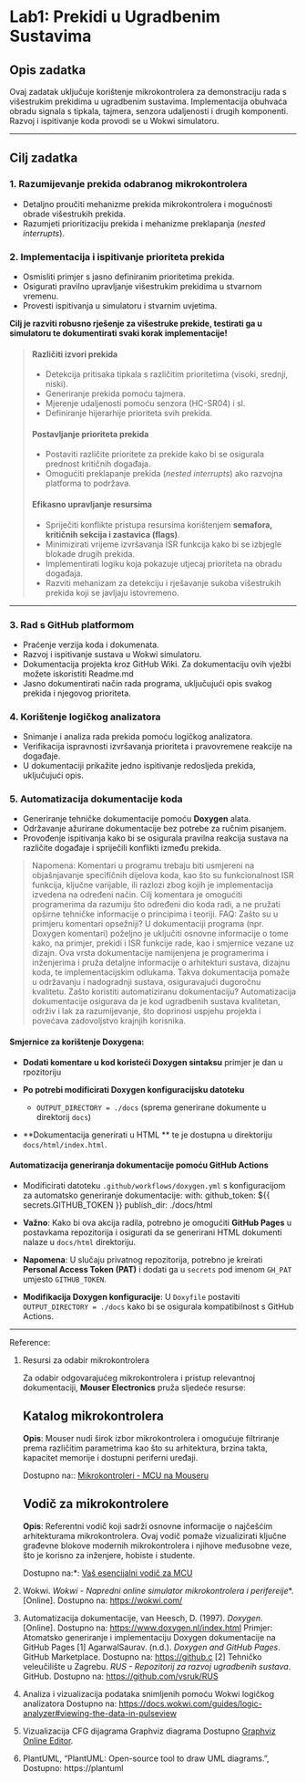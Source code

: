 # Lab1: Prekidi u Ugradbenim Sustavima

## Opis zadatka

Ovaj zadatak uključuje korištenje mikrokontrolera za demonstraciju rada s višestrukim prekidima u ugradbenim sustavima. Implementacija obuhvaća obradu signala s tipkala, tajmera, senzora udaljenosti i drugih komponenti. Razvoj i ispitivanje koda provodi se u Wokwi simulatoru.

---

## Cilj zadatka

### 1. Razumijevanje prekida odabranog mikrokontrolera  
   - Detaljno proučiti mehanizme prekida mikrokontrolera i mogućnosti obrade višestrukih prekida.  
   - Razumjeti prioritizaciju prekida i mehanizme preklapanja (*nested interrupts*).

### 2. Implementacija i ispitivanje prioriteta prekida  
   - Osmisliti primjer s jasno definiranim prioritetima prekida.
   - Osigurati pravilno upravljanje višestrukim prekidima u stvarnom vremenu.
   - Provesti ispitivanja u simulatoru i stvarnim uvjetima.
   
   **Cilj je razviti robusno rješenje za višestruke prekide, testirati ga u simulatoru te dokumentirati svaki korak implementacije!**

> #### Različiti izvori prekida
>   - Detekcija pritisaka tipkala s različitim prioritetima (visoki, srednji, niski).
>   - Generiranje prekida pomoću tajmera.
>   - Mjerenje udaljenosti pomoću senzora (HC-SR04) i sl.
>   - Definiranje hijerarhije prioriteta svih prekida.
>
> #### Postavljanje prioriteta prekida
>   - Postaviti različite prioritete za prekide kako bi se osigurala prednost kritičnih događaja.
>   - Omogućiti preklapanje prekida (*nested interrupts*) ako razvojna platforma to podržava.
>
>#### Efikasno upravljanje resursima
>   - Spriječiti konflikte pristupa resursima korištenjem **semafora, kritičnih sekcija i zastavica (flags)**.
>   - Minimizirati vrijeme izvršavanja ISR funkcija kako bi se izbjegle blokade drugih prekida.
>   - Implementirati logiku koja pokazuje utjecaj prioriteta na obradu događaja.
>   - Razviti mehanizam za detekciju i rješavanje sukoba višestrukih prekida koji se javljaju istovremeno.

---

### 3. Rad s GitHub platformom
   - Praćenje verzija koda i dokumenata.
   - Razvoj i ispitivanje sustava u Wokwi simulatoru.
   - Dokumentacija projekta kroz GitHub Wiki. Za dokumentaciju ovih vježbi možete iskoristiti Readme.md
   - Jasno dokumentirati način rada programa, uključujući opis svakog prekida i njegovog prioriteta.

### 4. Korištenje logičkog analizatora  
   - Snimanje i analiza rada prekida pomoću logičkog analizatora.
   - Verifikacija ispravnosti izvršavanja prioriteta i pravovremene reakcije na događaje.
   - U dokumentaciji prikažite jedno ispitivanje redosljeda prekida, uključujući opis.
     
### 5. Automatizacija dokumentacije koda  
   - Generiranje tehničke dokumentacije pomoću **Doxygen** alata.
   - Održavanje ažurirane dokumentacije bez potrebe za ručnim pisanjem.
   - Provođenje ispitivanja kako bi se osigurala pravilna reakcija sustava na različite događaje i spriječili konflikti između prekida.

> Napomena: Komentari u programu trebaju biti usmjereni na objašnjavanje specifičnih dijelova koda, kao što su funkcionalnost ISR funkcija, ključne varijable, ili razlozi zbog kojih je implementacija izvedena na određeni način. Cilj komentara je omogućiti programerima da razumiju što određeni dio koda radi, a ne pružati opširne tehničke informacije o principima i teoriji.
> FAQ: Zašto su u primjeru komentari opsežniji?
> U dokumentaciji programa (npr. Doxygen komentari) poželjno je uključiti osnovne informacije o tome kako, na primjer, prekidi i ISR funkcije rade, kao i smjernice vezane uz dizajn. Ova vrsta dokumentacije namijenjena je programerima i inženjerima i pruža detaljne informacije o arhitekturi sustava, dizajnu koda, te implementacijskim odlukama. Takva dokumentacija pomaže u održavanju i nadogradnji sustava, osiguravajući dugoročnu kvalitetu.
> Zašto koristiti automatiziranu dokumentaciju?
> Automatizacija dokumentacije osigurava da je kod ugradbenih sustava kvalitetan, održiv i lak za razumijevanje, što doprinosi uspjehu projekta i povećava zadovoljstvo krajnjih korisnika.

#### Smjernice za korištenje Doxygena:
   - **Dodati komentare u kod koristeći Doxygen sintaksu**
    primjer je dan u rpozitoriju
    
   - **Po potrebi modificirati  Doxygen konfiguracijsku datoteku**
     - `OUTPUT_DIRECTORY = ./docs` (sprema generirane dokumente u direktorij `docs`)
   -  **Dokumentacija  generirati  u HTML ** te je dostupna u direktoriju `docs/html/index.html`.
   
#### Automatizacija generiranja dokumentacije pomoću GitHub Actions
   - Modificirati datoteku `.github/workflows/doxygen.yml` s konfiguracijom za automatsko generiranje dokumentacije:
             with:
               github_token: ${{ secrets.GITHUB_TOKEN }}
               publish_dir: ./docs/html
    
   - **Važno**: Kako bi ova akcija radila, potrebno je omogućiti **GitHub Pages** u postavkama repozitorija i osigurati da se generirani HTML dokumenti nalaze u `docs/html` direktoriju.
   - **Napomena**: U slučaju privatnog repozitorija, potrebno je kreirati **Personal Access Token (PAT)** i dodati ga u `secrets` pod imenom `GH_PAT` umjesto `GITHUB_TOKEN`.
   - **Modifikacija Doxygen konfiguracije**: U `Doxyfile` postaviti `OUTPUT_DIRECTORY = ./docs` kako bi se osigurala kompatibilnost s GitHub Actions.

---
Reference:
1. Resursi za odabir mikrokontrolera

	Za odabir odgovarajućeg mikrokontrolera i pristup relevantnoj dokumentaciji, **Mouser Electronics** pruža sljedeće resurse:

	## Katalog mikrokontrolera

    **Opis**: Mouser nudi širok izbor mikrokontrolera i omogućuje filtriranje prema različitim parametrima kao što su arhitektura, brzina takta, kapacitet memorije i dostupni periferni uređaji.

    Dostupno na:: [Mikrokontroleri - MCU na Mouseru](https://www.mouser.com/c/semiconductors/processors/microcontrollers-mcu/)

    ## Vodič za mikrokontrolere

   **Opis**: Referentni vodič koji sadrži osnovne informacije o najčešćim arhitekturama mikrokontrolera. Ovaj vodič pomaže vizualizirati ključne građevne blokove modernih mikrokontrolera i njihove međusobne veze, što je korisno za inženjere, hobiste i studente.

   Dostupno na:*: [Vaš esencijalni vodič za MCU](https://emea.info.mouser.com/microcontroller-guide/)
   
2. Wokwi. *Wokwi -  Napredni online simulator mikrokontrolera  i perifereije**. [Online]. Dostupno na: https://wokwi.com/

3. Automatizacija dokumentacije, van Heesch, D. (1997). *Doxygen*. [Online]. Dostupno na: https://www.doxygen.nl/index.html
   Primjer: Atomatsko generiranje i implementaciju Doxygen dokumentacije na GitHub Pages 
        [1] AgarwalSaurav. (n.d.). *Doxygen and GitHub Pages*. GitHub Marketplace. Dostupno na: https://github.c
		[2] Tehničko veleučilište u Zagrebu. *RUS - Repozitorij za razvoj ugradbenih sustava*. GitHub. Dostupno na: https://github.com/vsruk/RUS
	
4. Analiza i vizualizacija podataka snimljenih pomoću Wokwi logičkog analizatora Dostupno na: https://docs.wokwi.com/guides/logic-analyzer#viewing-the-data-in-pulseview	

5. Vizualizacija CFG dijagrama Graphviz diagrama Dostupno [Graphviz Online Editor](https://www.devtoolsdaily.com/graphviz/). 

6. PlantUML, “PlantUML: Open-source tool to draw UML diagrams.”,  Dostupno: https://plantuml







